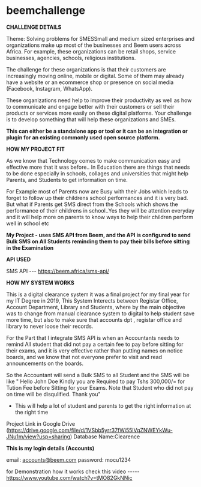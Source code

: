 # beemchallenge

**CHALLENGE DETAILS**


Theme: Solving problems for SMESSmall and medium sized enterprises and organizations make up most of the businesses and Beem users across Africa. For example, these organizations can be retail shops, service businesses, agencies, schools, religious institutions. 

The challenge for these organizations is that their customers are increasingly moving online, mobile or digital. Some of them may already have a website or an ecommerce shop or presence on social media (Facebook, Instagram, WhatsApp).

These organizations need help to improve their productivity as well as how to communicate and engage better with their customers or sell their products or services more easily on these digital platforms. Your challenge is to develop something that will help these organizations and SMEs. 

**This can either be a standalone app or tool or it can be an integration or plugin for an existing commonly used open source platform.**


**HOW MY PROJECT FIT**


As we know that Technology comes to make communication easy and effective more that it was before.. In Education there are things that needs to be done especially in schools, collages and universities that might help Parents, and Students to get information on time. 

For Example most of Parents now are Busy with their Jobs which leads to forget to follow up their childrens school performances and it is very bad. But what if Parents get SMS direct from the Schools which shows the performance of their childrens in school..Yes they will be attention everyday and it will help more on parents to know ways to help their children perform well in school etc

**My Project -  uses SMS API from Beem, and the API is configured to send Bulk SMS on All Students reminding them to pay their bills before sitting in the Examination**


**API USED**


SMS API --- https://beem.africa/sms-api/



**HOW MY SYSTEM WORKS**

This is a digital clearance system it was a final project for my final year for my IT Degree in 2019, This System Interects between Registar Office, Account Department, Library and Students, where by the main objective was to change from manual clearance system to digital to help student save more time, but also to make sure that accounts dpt , registar office and library to never loose their records.

For the Part that I integrate SMS API is when an Accountants needs to remind All student that did not pay a certain fee to pay before sitting for their exams, and it is very effective rather than putting names on notice boards, and we know that not everyone prefer to visit and read announcements on the boards.

So the Accountant will send a Bulk SMS to all Student and the SMS will be like " Hello John Doe Kindly you are Required to pay Tshs 300,000/= for Tution Fee before Sitting for your Exams. Note that Student who did not pay on time will be disqulified. Thank you"

- This will help a lot of student and parents to get the right information at the right time



Project Link in Google Drive (https://drive.google.com/file/d/1VSbb5yrr37fWi55lVqZNWEYkWu-JNu1m/view?usp=sharing)
Database Name:Clearence

**This is my login details (Accounts)**

email: accounts@beem.com
password: mocu1234

for Demonstration how it works check this video ----- https://www.youtube.com/watch?v=tMO82GkNNic
